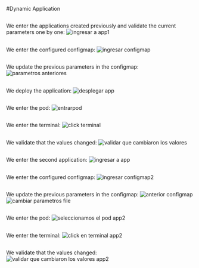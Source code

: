 #Dynamic Application

##
We enter the applications created previously and validate the current parameters one by one:
![ingresar a app1](https://user-images.githubusercontent.com/40834435/42961853-ac82e4d0-8b55-11e8-81d3-523f5dfaff1e.JPG)
##
We enter the configured configmap:
![ingresar configmap](https://user-images.githubusercontent.com/40834435/42961902-d42c7406-8b55-11e8-9115-b95e5f51ba16.JPG)
##
We update the previous parameters in the configmap:
![parametros anteriores](https://user-images.githubusercontent.com/40834435/42961963-0982e4b4-8b56-11e8-9f2e-157294e18b54.JPG)
##
We deploy the application:
![desplegar app](https://user-images.githubusercontent.com/40834435/42962055-53d11c52-8b56-11e8-9676-558b5e5d9981.JPG)

##
We enter the pod:
![entrarpod](https://user-images.githubusercontent.com/40834435/42962203-ad77fd52-8b56-11e8-9cd9-bf1f0fea9ede.JPG)

##
We enter the terminal:
![click terminal](https://user-images.githubusercontent.com/40834435/42962239-be8d719e-8b56-11e8-9ec1-d80211be82b5.JPG)

##
We validate that the values changed:
![validar que cambiaron los valores](https://user-images.githubusercontent.com/40834435/42962251-c55c1caa-8b56-11e8-9304-890fac9fa5b5.JPG)

##
We enter the second application:
![ingresar a app](https://user-images.githubusercontent.com/40834435/42962308-eddc60c2-8b56-11e8-8aa0-e35abb9a652b.JPG)

##
We enter the configured configmap:
![ingresar configmap2](https://user-images.githubusercontent.com/40834435/42963431-d4e5b6c4-8b59-11e8-9f5d-24d401c7e94f.JPG)
##
We update the previous parameters in the configmap:
![anterior configmap](https://user-images.githubusercontent.com/40834435/42963528-1b6c3cbc-8b5a-11e8-825d-f381f792f126.JPG)
![cambiar parametros file](https://user-images.githubusercontent.com/40834435/42963583-3bb32e04-8b5a-11e8-93b4-c49c16618c68.JPG)
##
We enter the pod:
![seleccionamos el pod app2](https://user-images.githubusercontent.com/40834435/42963632-669c727e-8b5a-11e8-9fea-a787cc365ca4.JPG)
##
We enter the terminal:
![click en terminal app2](https://user-images.githubusercontent.com/40834435/42963648-73311da0-8b5a-11e8-903e-a6df68d54397.JPG)
##
We validate that the values changed:
![validar que cambiaron los valores app2](https://user-images.githubusercontent.com/40834435/42963663-7cc23f48-8b5a-11e8-832f-ef6c6548dea7.JPG)
